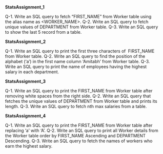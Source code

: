 
**StatsAssignment_1**

  Q-1. Write an SQL query to fetch “FIRST_NAME” from Worker table using the alias name as &lt;WORKER_NAME&gt;.
  Q-2. Write an SQL query to fetch unique values of DEPARTMENT from Worker table.
  Q-3. Write an SQL query to show the last 5 record from a table.

**StatsAssignment_2**

  Q-1. Write an SQL query to print the first three characters of  FIRST_NAME from Worker
  table.
   Q-2. Write an SQL query to find the position of the alphabet (‘a’) in the first name
  column ‘Amitabh’ from Worker table.
  Q-3. Write an SQL query to print the name of employees having the highest salary in each
  department.

**StatsAssignment_3**

  Q-1. Write an SQL query to print the FIRST_NAME from Worker table after removing
  white spaces from the right side.
  Q-2. Write an SQL query that fetches the unique values of DEPARTMENT from Worker
  table and prints its length.
  Q-3. Write an SQL query to fetch nth max salaries from a table.

**StatsAssignment_4**

  Q-1. Write an SQL query to print the FIRST_NAME from Worker table after replacing ‘a’
  with ‘A’.
  Q-2. Write an SQL query to print all Worker details from the Worker table order by
  FIRST_NAME Ascending and DEPARTMENT Descending.
  Q-3. Write an SQL query to fetch the names of workers who earn the highest salary.
